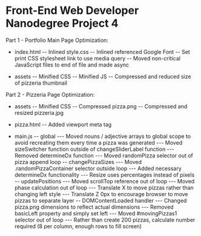 Front-End Web Developer Nanodegree Project 4
============================================
Part 1 - Portfolio Main Page Optimization:

- index.html
-- Inlined style.css
-- Inlined referenced Google Font
-- Set print CSS stylesheet link to use media query
-- Moved non-critical JavaScript files to end of file and made async

- assets
-- Minified CSS
-- Minified JS
-- Compressed and reduced size of pizzeria thumbnail


Part 2 - Pizzeria Page Optimization:

- assets
-- Minified CSS
-- Compressed pizza.png
-- Compressed and resized pizzeria.jpg

- pizza.html
-- Added viewport meta tag

- main.js
-- global
--- Moved nouns / adjective arrays to global scope to avoid recreating them every time a pizza was generated
--- Moved sizeSwitcher function outside of changeSliderLabel function
--- Removed determineDx function
--- Moved randomPizza selector out of pizza append loop
-- changePizzaSizes
--- Moved .randomPizzaContainer selector outside loop
--- Added necessary determineDx functionality
--- Resize uses percentages instead of pixels
-- updatePositions
--- Moved scrollTop reference out of loop
--- Moved phase calculation out of loop
--- Translate X to move pizzas rather than changing left style
--- Translate Z 0px to encourage browser to move pizzas to separate layer
-- DOMContentLoaded handler
--- Changed pizza.png dimensions to reflect actual dimensions
--- Removed basicLeft property and simply set left
--- Moved #movingPizzas1 selector out of loop
--- Rather than create 200 pizzas, calculate number required (8 per column, enough rows to fill screen)
